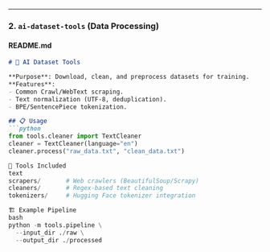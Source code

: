 
---

### **2. `ai-dataset-tools` (Data Processing)**
#### **README.md**
```markdown
# 🧹 AI Dataset Tools

**Purpose**: Download, clean, and preprocess datasets for training.  
**Features**:  
- Common Crawl/WebText scraping.  
- Text normalization (UTF-8, deduplication).  
- BPE/SentencePiece tokenization.

## 📋 Usage
```python
from tools.cleaner import TextCleaner
cleaner = TextCleaner(language="en")
cleaner.process("raw_data.txt", "clean_data.txt")

🔧 Tools Included
text
scrapers/       # Web crawlers (BeautifulSoup/Scrapy)
cleaners/       # Regex-based text cleaning
tokenizers/     # Hugging Face tokenizer integration

🏗 Example Pipeline
bash
python -m tools.pipeline \
  --input_dir ./raw \
  --output_dir ./processed
